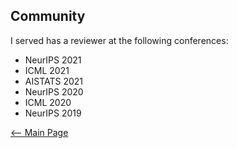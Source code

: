 ## Community
I served has a reviewer at the following conferences:
- NeurIPS 2021
- ICML 2021
- AISTATS 2021
- NeurIPS 2020
- ICML 2020
- NeurIPS 2019


[<-- Main Page](README.md)
